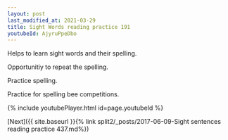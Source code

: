 ```yaml
---
layout: post
last_modified_at: 2021-03-29
title: Sight Words reading practice 191
youtubeId: AjyruPpeDbo
---
```

 
 
Helps to learn sight words and their spelling.

Opportunitiy to repeat the spelling. 

Practice spelling. 
 
Practice for spelling bee competitions. 
 
{% include youtubePlayer.html id=page.youtubeId %}
 
 

[Next]({{ site.baseurl }}{% link  split2/_posts/2017-06-09-Sight sentences reading practice 437.md%})
 
